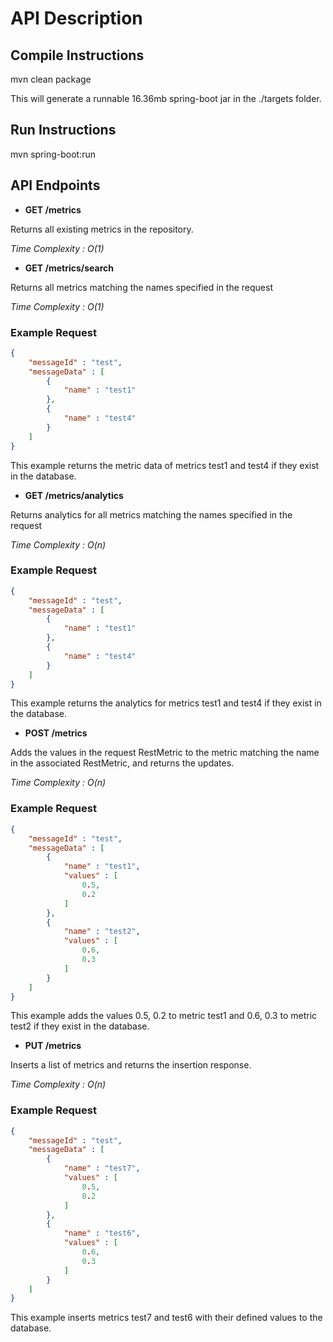 # API Description

## Compile Instructions
mvn clean package

This will generate a runnable 16.36mb spring-boot jar in the ./targets folder. 

## Run Instructions
mvn spring-boot:run

## API Endpoints

* **GET /metrics**

Returns all existing metrics in the repository.

*Time Complexity : O(1)*

* **GET /metrics/search**

Returns all metrics matching the names specified in the request

*Time Complexity : O(1)*

### Example Request
```json
{
    "messageId" : "test",
    "messageData" : [
        {
            "name" : "test1"
        },
        {
            "name" : "test4"
        }
    ]
}
```
This example returns the metric data of metrics test1 and test4 if they exist in the database.

* **GET /metrics/analytics**

Returns analytics for all metrics matching the names specified in the request

*Time Complexity : O(n)*

### Example Request
```json
{
    "messageId" : "test",
    "messageData" : [
        {
            "name" : "test1"
        },
        {
            "name" : "test4"
        }
    ]
}
```
This example returns the analytics for metrics test1 and test4 if they exist in the database.

* **POST /metrics**

Adds the values in the request RestMetric to the metric matching the name in the associated RestMetric,
and returns the updates.

*Time Complexity : O(n)*

### Example Request
```json
{
    "messageId" : "test",
    "messageData" : [
        {
            "name" : "test1",
            "values" : [
                0.5,
                0.2
            ]
        },
        {
            "name" : "test2",
            "values" : [
                0.6,
                0.3
            ]
        }
    ]
}
```
This example adds the values 0.5, 0.2 to metric test1 and 0.6, 0.3 to metric test2 if they exist in the database.

* **PUT /metrics**

Inserts a list of metrics and returns the insertion response.

*Time Complexity : O(n)*

### Example Request
```json
{
    "messageId" : "test",
    "messageData" : [
        {
            "name" : "test7",
            "values" : [
                0.5,
                0.2
            ]
        },
        {
            "name" : "test6",
            "values" : [
                0.6,
                0.3
            ]
        }
    ]
}
```
This example inserts metrics test7 and test6 with their defined values to the database.